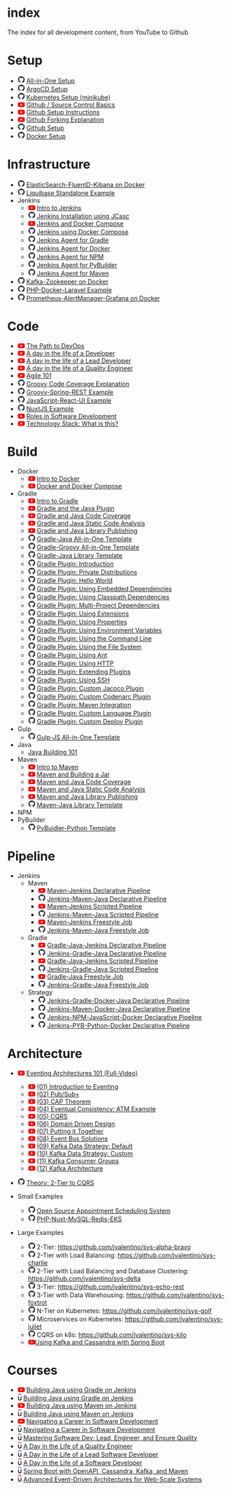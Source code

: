 # index
The index for all development content, from YouTube to Github

# Setup

- ![github-mark-white](./wiki/github-mark-16.png) [All-in-One Setup](https://github.com/jvalentino/setup-automation)
- ![github-mark-white](./wiki/github-mark-16.png) [ArgoCD Setup](https://github.com/jvalentino/setup-argocd)
- ![github-mark-white](./wiki/github-mark-16.png) [Kubernetes Setup (minikube)](https://github.com/jvalentino/setup-kubernetes)
- ![youtube](./wiki/youtube.png) [Github / Source Control Basics](https://www.youtube.com/watch?v=Dom8jcRqEX0)
- ![youtube](./wiki/youtube.png) [Github Setup Instructions](https://www.youtube.com/watch?v=bdlA24GoZi8)
- ![youtube](./wiki/youtube.png) [Github Forking Explanation](https://www.youtube.com/watch?v=ov5LEOEeAU4)
- ![github-mark-white](./wiki/github-mark-16.png) [Github Setup](https://github.com/jvalentino/setup-git)
- ![github-mark-white](./wiki/github-mark-16.png) [Docker Setup](https://github.com/jvalentino/setup-docker)

# Infrastructure

- ![github-mark-white](./wiki/github-mark-16.png) [ElasticSearch-FluentD-Kibana on Docker](https://github.com/jvalentino/example-docker-efk)
- ![github-mark-white](./wiki/github-mark-16.png) [Liquibase Standalone Example](https://github.com/jvalentino/example-liquibase-standalone)
- Jenkins
  - ![youtube](./wiki/youtube.png) [Intro to Jenkins](https://www.youtube.com/watch?v=TqQCvQ30lTc)
  - ![github-mark-white](./wiki/github-mark-16.png) [Jenkins Installation using JCasc](https://github.com/jvalentino/example-jenkins-docker-jcasc-2)
  - ![youtube](./wiki/youtube.png) [Jenkins and Docker Compose](https://www.youtube.com/watch?v=i1ySYuQ2ASg)
  - ![github-mark-white](./wiki/github-mark-16.png) [Jenkins using Docker Compose](https://github.com/jvalentino/example-docker-jenkins)
  - ![github-mark-white](./wiki/github-mark-16.png) [Jenkins Agent for Gradle](https://github.com/jvalentino/jenkins-agent-gradle)
  - ![github-mark-white](./wiki/github-mark-16.png) [Jenkins Agent for Docker](https://github.com/jvalentino/example-docker-jenkins)
  - ![github-mark-white](./wiki/github-mark-16.png) [Jenkins Agent for NPM](https://github.com/jvalentino/jenkins-agent-npm)
  - ![github-mark-white](./wiki/github-mark-16.png) [Jenkins Agent for PyBuilder](https://github.com/jvalentino/jenkins-agent-pyb)
  - ![github-mark-white](./wiki/github-mark-16.png) [Jenkins Agent for Maven](https://github.com/jvalentino/jenkins-agent-maven)
- ![github-mark-white](./wiki/github-mark-16.png) [Kafka-Zookeeper on Docker](https://github.com/jvalentino/example-docker-kafka)
- ![github-mark-white](./wiki/github-mark-16.png) [PHP-Docker-Laravel Example](https://github.com/jvalentino/example-docker-laravel)
- ![github-mark-white](./wiki/github-mark-16.png) [Prometheus-AlertManager-Grafana on Docker](https://github.com/jvalentino/example-docker-prometheus-grafana)

# Code

- ![youtube](./wiki/youtube.png) [The Path to DevOps](https://www.youtube.com/watch?v=nsxrKPthl8E)
- ![youtube](./wiki/youtube.png) [A day in the life of a Developer](https://www.youtube.com/watch?v=rOvrpF8zuYI)
- ![youtube](./wiki/youtube.png) [A day in the life of a Lead Developer](https://www.youtube.com/watch?v=fxorF66SDmo)
- ![youtube](./wiki/youtube.png) [A day in the life of a Quality Engineer](https://www.youtube.com/watch?v=IMeKh4XzH4k)
- ![youtube](./wiki/youtube.png) [Agile 101](https://www.youtube.com/watch?v=TU2CEAo-17E)
- ![github-mark-white](./wiki/github-mark-16.png) [Groovy Code Coverage Explanation](https://github.com/jvalentino/gradlebook-05.02.01-groovy-coverage-and-you)
- ![github-mark-white](./wiki/github-mark-16.png) [Groovy-Spring-REST Example](https://github.com/jvalentino/clothes-closet-rest)
- ![github-mark-white](./wiki/github-mark-16.png) [JavaScript-React-UI Example](https://github.com/jvalentino/clothes-closet-ui)
- ![github-mark-white](./wiki/github-mark-16.png) [NuxtJS Example](https://github.com/jvalentino/clothes-closet-ui)
- ![youtube](./wiki/youtube.png) [Roles in Software Development](https://www.youtube.com/watch?v=ncVmHZNrgxE)
- ![youtube](./wiki/youtube.png) [Technology Stack: What is this?](https://www.youtube.com/watch?v=Uux3CtfzsjU)

# Build

- Docker
  - ![youtube](./wiki/youtube.png) [Intro to Docker](https://studio.youtube.com/video/4wr7qg_zkR8/comments)
  - ![youtube](./wiki/youtube.png) [Docker and Docker Compose](https://studio.youtube.com/video/et63lPDQCfE/edit)
- Gradle
  - ![youtube](./wiki/youtube.png) [Intro to Gradle](https://www.youtube.com/watch?v=hJiTWdeJik8)
  - ![youtube](./wiki/youtube.png) [Gradle and the Java Plugin](https://www.youtube.com/watch?v=JMJWU1bTfAQ)
  - ![youtube](./wiki/youtube.png) [Gradle and Java Code Coverage](https://www.youtube.com/watch?v=3B8Zg_dlfKI)
  - ![youtube](./wiki/youtube.png) [Gradle and Java Static Code Analysis](https://www.youtube.com/watch?v=y_N2eFw10YA)
  - ![youtube](./wiki/youtube.png) [Gradle and Java Library Publishing](https://www.youtube.com/watch?v=S2UQHAELz9g)
  - ![github-mark-white](./wiki/github-mark-16.png) [Gradle-Java All-in-One Template](https://github.com/jvalentino/java-gradle-all-in-one-template)
  - ![github-mark-white](./wiki/github-mark-16.png) [Gradle-Groovy All-in-One Template](https://github.com/jvalentino/groovy-gradle-all-in-one-template)
  - ![github-mark-white](./wiki/github-mark-16.png) [Gradle-Java Library Template](https://github.com/jvalentino/example-java-gradle-lib-4)
  - ![github-mark-white](./wiki/github-mark-16.png) [Gradle Plugin: Introduction](https://github.com/jvalentino/gradlebook-01-introduction)
  - ![github-mark-white](./wiki/github-mark-16.png) [Gradle Plugin: Private Distributions](https://github.com/jvalentino/gradlebook-03.02-hello-world-private)
  - ![github-mark-white](./wiki/github-mark-16.png) [Gradle Plugin: Hello World](https://github.com/jvalentino/gradlebook-03.07-hello-world-gradle)
  - ![github-mark-white](./wiki/github-mark-16.png) [Gradle Plugin: Using Embedded Dependencies](https://github.com/jvalentino/gradlebook-04.01.01-dep-plugin)
  - ![github-mark-white](./wiki/github-mark-16.png) [Gradle Plugin: Using Classpath Dependencies](https://github.com/jvalentino/gradlebook-04.01.02-dep-plugin-better)
  - ![github-mark-white](./wiki/github-mark-16.png) [Gradle Plugin: Multi-Project Dependencies](https://github.com/jvalentino/gradlebook-04.01.03-dep-plugin-multi)
  - ![github-mark-white](./wiki/github-mark-16.png) [Gradle Plugin: Using Extensions](https://github.com/jvalentino/gradlebook-04.03-ext-demo-comp)
  - ![github-mark-white](./wiki/github-mark-16.png) [Gradle Plugin: Using Properties](https://github.com/jvalentino/gradlebook-04.04-props-demo)
  - ![github-mark-white](./wiki/github-mark-16.png) [Gradle Plugin: Using Environment Variables](https://github.com/jvalentino/gradlebook-04.05-env-demo)
  - ![github-mark-white](./wiki/github-mark-16.png) [Gradle Plugin: Using the Command Line](https://github.com/jvalentino/gradlebook-04.06-command-line)
  - ![github-mark-white](./wiki/github-mark-16.png) [Gradle Plugin: Using the File System](https://github.com/jvalentino/gradlebook-04.07-files-demo)
  - ![github-mark-white](./wiki/github-mark-16.png) [Gradle Plugin: Using Ant](https://github.com/jvalentino/gradlebook-04.08-ant-demo)
  - ![github-mark-white](./wiki/github-mark-16.png) [Gradle Plugin: Using HTTP](https://github.com/jvalentino/gradlebook-04.09-http-demo)
  - ![github-mark-white](./wiki/github-mark-16.png) [Gradle Plugin: Extending Plugins](https://github.com/jvalentino/gradlebook-04.10-other-plugins)
  - ![github-mark-white](./wiki/github-mark-16.png) [Gradle Plugin: Using SSH](https://github.com/jvalentino/gradlebook-04.11-ssh-demo)
  - ![github-mark-white](./wiki/github-mark-16.png) [Gradle Plugin: Custom Jacoco Plugin](https://github.com/jvalentino/gradlebook-05.02.02-custom-jacoco)
  - ![github-mark-white](./wiki/github-mark-16.png) [Gradle Plugin: Custom Codenarc Plugin](https://github.com/jvalentino/gradlebook-05.01-custom-codenarc)
  - ![github-mark-white](./wiki/github-mark-16.png) [Gradle Plugin: Maven Integration](https://github.com/jvalentino/gradlebook-05.03-custom-maven)
  - ![github-mark-white](./wiki/github-mark-16.png) [Gradle Plugin: Custom Language Plugin](https://github.com/jvalentino/gradlebook-05.04-custom-language)
  - ![github-mark-white](./wiki/github-mark-16.png) [Gradle Plugin: Custom Deploy Plugin](https://github.com/jvalentino/gradlebook-05.05-custom-deploy)
- Gulp
  - ![github-mark-white](./wiki/github-mark-16.png) [Gulp-JS All-in-One Template](https://github.com/jvalentino/gulp-all-in-one-template)
- Java
  - [Java Building 101](https://github.com/jvalentino/java-building-101)
- Maven
  - ![youtube](./wiki/youtube.png) [Intro to Maven](https://www.youtube.com/watch?v=Lj45lJOSDiw)
  - ![youtube](./wiki/youtube.png) [Maven and Building a Jar](https://www.youtube.com/watch?v=lnodxs79Omw)
  - ![youtube](./wiki/youtube.png) [Maven and Java Code Coverage](https://www.youtube.com/watch?v=SarX6ytrZD8)
  - ![youtube](./wiki/youtube.png) [Maven and Java Static Code Analysis](https://www.youtube.com/watch?v=BMYtRFb2C20)
  - ![youtube](./wiki/youtube.png) [Maven and Java Library Publishing](https://www.youtube.com/watch?v=EA5fZf0Ilqs)
  - ![github-mark-white](./wiki/github-mark-16.png) [Maven-Java Library Template](https://github.com/jvalentino/example-java-maven-lib-4)
- NPM
- PyBuilder
  - ![github-mark-white](./wiki/github-mark-16.png) [PyBuidler-Python Template](https://github.com/jvalentino/example-python-pyb-lib-1)

# Pipeline

- Jenkins
  - Maven
    - ![youtube](./wiki/youtube.png) [Maven-Jenkins Declarative Pipeline](https://www.youtube.com/watch?v=RbDkvYzMW9I)
    - ![github-mark-white](./wiki/github-mark-16.png) [Jenkins-Maven-Java Declarative Pipeline](https://github.com/jvalentino/example-java-maven-jenkins-declarative)
    - ![youtube](./wiki/youtube.png) [Maven-Jenkins Scripted Pipeline](https://www.youtube.com/watch?v=N1QEDufByh4)
    - ![github-mark-white](./wiki/github-mark-16.png) [Jenkins-Maven-Java Scripted Pipeline](https://github.com/jvalentino/example-java-maven-jenkins-scripted)
    - ![youtube](./wiki/youtube.png) [Maven-Jenkins Freestyle Job](https://www.youtube.com/watch?v=Yc1uKf2qCRs)
    - ![github-mark-white](./wiki/github-mark-16.png) [Jenkins-Maven-Java Freestyle Job](https://github.com/jvalentino/example-java-maven-jenkins-freestyle)
  - Gradle
    - ![youtube](./wiki/youtube.png) [Gradle-Java-Jenkins Declarative Pipeline](https://www.youtube.com/watch?v=J7dHSgbjxYY)
    - ![github-mark-white](./wiki/github-mark-16.png) [Jenkins-Gradle-Java Declarative Pipeline](https://github.com/jvalentino/example-java-gradle-jenkins-declarative)
    - ![youtube](./wiki/youtube.png) [Gradle-Java-Jenkins Scripted Pipeline](https://www.youtube.com/watch?v=2krjuVaGXLI)
    - ![github-mark-white](./wiki/github-mark-16.png) [Jenkins-Gradle-Java Scripted Pipeline](https://github.com/jvalentino/example-java-gradle-jenkins-scripted)
    - ![youtube](./wiki/youtube.png) [Gradle-Java Freestyle Job](https://www.youtube.com/watch?v=r8xyZReLn5c)
    - ![github-mark-white](./wiki/github-mark-16.png) [Jenkins-Gradle-Java Freestyle Job](https://github.com/jvalentino/example-java-gradle-jenkins-freestyle)
  - Strategy
    - ![github-mark-white](./wiki/github-mark-16.png) [Jenkins-Gradle-Docker-Java Declarative Pipeline](https://github.com/jvalentino/example-java-gradle-jenkins-declarative-docker)
    - ![github-mark-white](./wiki/github-mark-16.png) [Jenkins-Maven-Docker-Java Declarative Pipeline](https://github.com/jvalentino/example-java-gradle-jenkins-declarative-docker)
    - ![github-mark-white](./wiki/github-mark-16.png) [Jenkins-NPM-JavaScript-Docker Declarative Pipeline](https://github.com/jvalentino/example-js-npm-jenkins-declarative-docker)
    - ![github-mark-white](./wiki/github-mark-16.png) [Jenkins-PYB-Python-Docker Declarative Pipeline](https://github.com/jvalentino/example-python-pyb-jenkins-declarative-docker)

# Architecture

- ![youtube](./wiki/youtube.png) [Eventing Architectures 101 (Full-Video)](https://youtu.be/jP-_lJhF1IU)
  - ![youtube](./wiki/youtube.png) [(01) Introduction to Eventing](https://youtu.be/Ulr4ff857pw)
  - ![youtube](./wiki/youtube.png) [(02) Pub/Sub+](https://youtu.be/5IzAu1IpyZk)
  - ![youtube](./wiki/youtube.png) [(03) CAP Theorem](https://youtu.be/uXmARvuMaSc)
  - ![youtube](./wiki/youtube.png) [(04) Eventual Consistency: ATM Example](https://youtu.be/HRuruThRnfo)
  - ![youtube](./wiki/youtube.png) [(05) CQRS](https://youtu.be/qleivzM0VnA)
  - ![youtube](./wiki/youtube.png) [(06) Domain Driven Design](https://youtu.be/dMTkwV5R-6M)
  - ![youtube](./wiki/youtube.png) [(07) Putting it Together](https://youtu.be/V8Tzh5BReFg)
  - ![youtube](./wiki/youtube.png) [(08) Event Bus Solutions](https://youtu.be/UWPmWCU_X4U)
  - ![youtube](./wiki/youtube.png) [(09) Kafka Data Strategy: Default](https://youtu.be/UTfUOKmQ66E)
  - ![youtube](./wiki/youtube.png) [(10) Kafka Data Strategy: Custom](https://youtu.be/g8TIqVeKbD0)
  - ![youtube](./wiki/youtube.png) [(11) Kafka Consumer Groups](https://youtu.be/a5oBYtB_2C4)
  - ![youtube](./wiki/youtube.png) [(12) Kafka Architecture](https://youtu.be/s_Ek7CXsI0s)

- ![github-mark-white](./wiki/github-mark-16.png) [Theory: 2-Tier to CQRS](https://github.com/jvalentino/clothes-closet-wiki?tab=readme-ov-file#architectural-theory)
- Small Examples
  - ![github-mark-white](./wiki/github-mark-16.png) [Open Source Appointment Scheduling System](https://github.com/jvalentino/clothes-closet-wiki)
  - ![github-mark-white](./wiki/github-mark-16.png) [PHP-Nuxt-MySQL-Redis-EKS](https://github.com/jvalentino/example-system-arch-php-nuxt-mysql-redis-k8s-aws)
- Large Examples
  - ![github-mark-white](./wiki/github-mark-16.png) 2-Tier: https://github.com/jvalentino/sys-alpha-bravo
  - ![github-mark-white](./wiki/github-mark-16.png) 2-Tier with Load Balancing: https://github.com/jvalentino/sys-charlie
  - ![github-mark-white](./wiki/github-mark-16.png) 2-Tier with Load Balancing and Database Clustering: https://github.com/jvalentino/sys-delta
  - ![github-mark-white](./wiki/github-mark-16.png) 3-Tier: https://github.com/jvalentino/sys-echo-rest
  - ![github-mark-white](./wiki/github-mark-16.png) 3-Tier with Data Warehousing: https://github.com/jvalentino/sys-foxtrot
  - ![github-mark-white](./wiki/github-mark-16.png) N-Tier on Kubernetes: https://github.com/jvalentino/sys-golf
  - ![github-mark-white](./wiki/github-mark-16.png) Microservices on Kubernetes: https://github.com/jvalentino/sys-juliet
  - ![github-mark-white](./wiki/github-mark-16.png) CQRS on k8s: https://github.com/jvalentino/sys-kilo
  - ![youtube](./wiki/youtube.png)[Using Kafka and Cassandra with Spring Boot](https://youtu.be/vWM4kFpm7DE)

# Courses

- ![youtube](./wiki/youtube.png) [Building Java using Gradle on Jenkins](https://www.youtube.com/watch?v=ejKAkisGWho&list=PLzNWrVFxKLyJPRqmcwB06_m6S2-pbbwl5)
- ![udemy](./wiki/udemy.png) [Building Java using Gradle on Jenkins](https://www.udemy.com/course/building-java-using-gradle-on-jenkins/?referralCode=A5212ADCDAC6F7442A5C)
- ![youtube](./wiki/youtube.png) [Building Java using Maven on Jenkins](https://www.youtube.com/watch?v=3g0oXUCObHE&list=PLzNWrVFxKLyI5sTAagzjJ4Ba8pIDanBld)
- ![udemy](./wiki/udemy.png) [Building Java using Maven on Jenkins](https://www.udemy.com/course/building-java-using-maven-on-jenkins/?referralCode=259AFCFB1B2DB162ADB7)
- ![youtube](./wiki/youtube.png) [Navigating a Career in Software Development](https://www.youtube.com/watch?v=vVKyYlEht6s&list=PLzNWrVFxKLyKWJkaBOrA1-ZJPIKs1cfG5)
- ![udemy](./wiki/udemy.png) [Navigating a Career in Software Development](https://www.udemy.com/course/navigating-a-career-in-software-development/?referralCode=8C8B4F8E4901A3B0C048)
- ![demy](./wiki/udemy.png) [Mastering Software Dev: Lead, Engineer, and Ensure Quality](https://www.udemy.com/course/mastering-software-dev-lead-engineer-and-ensure-quality/?referralCode=CF0FE0D3F7CCBAB98368)
- ![udemy](./wiki/udemy.png) [A Day in the Life of a Quality Engineer](https://www.udemy.com/course/a-day-in-the-life-of-a-quality-engineer/?referralCode=0961C228435950050C94)
- ![udemy](./wiki/udemy.png) [A Day in the Life of a Lead Software Developer](https://www.udemy.com/course/a-day-in-the-life-of-a-lead-software-developer/?referralCode=260EE304552AAD4AE594)
- ![udemy](./wiki/udemy.png) [A Day in the Life of a Software Developer](https://www.udemy.com/course/a-day-in-the-life-of-a-software-developer/?referralCode=DB85999CE4BDD579FE5B)
- ![udemy](./wiki/udemy.png) [Spring Boot with OpenAPI, Cassandra, Kafka, and Maven](https://www.udemy.com/course/spring-boot-with-openapi-cassandra-kafka-and-maven/?referralCode=982F4AF57C458A36F53F)
- ![udemy](./wiki/udemy.png) [Advanced Event-Driven Architectures for Web-Scale Systems](https://www.udemy.com/course/advanced-event-driven-architectures-for-web-scale-systems/?referralCode=47E68CC9A4A91FF5F233)

